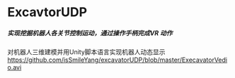 # ExcavtorUDP
##### 实现挖掘机器人各关节控制运动，通过操作手柄完成VR 动作
对机器人三维建模并用Unity脚本语言实现机器人动态显示 
https://github.com/isSmileYang/excavatorUDP/blob/master/ExecavatorVedio.avi
